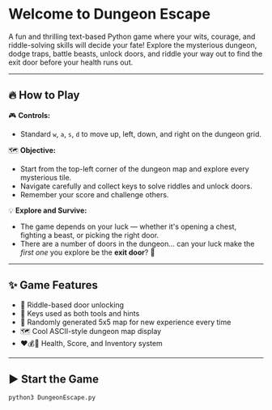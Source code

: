 # Welcome to Dungeon Escape 

A fun and thrilling text-based Python game where your wits, courage, and riddle-solving skills will decide your fate! Explore the mysterious dungeon, dodge traps, battle beasts, unlock doors, and riddle your way out to find the exit door before your health runs out.

---

## 🔥 How to Play

🎮 **Controls:**
- Standard `w`, `a`, `s`, `d` to move up, left, down, and right on the dungeon grid.

🗺️ **Objective:**
- Start from the top-left corner of the dungeon map and explore every mysterious tile.
- Navigate carefully and collect keys to solve riddles and unlock doors.
- Remember your score and challenge others.

💡 **Explore and Survive:**
- The game depends on your luck — whether it's opening a chest, fighting a beast, or picking the right door.
- There are a number of doors in the dungeon... can your luck make the *first one* you explore be the **exit door**? 🚪

---

## ✨ Game Features

- 🧠 Riddle-based door unlocking
- 🔑 Keys used as both tools and hints
- 🎲 Randomly generated 5x5 map for new experience every time
- 🗺️ Cool ASCII-style dungeon map display
- ❤️💰🔐 Health, Score, and Inventory system

---

## ▶️ Start the Game

```bash
python3 DungeonEscape.py
